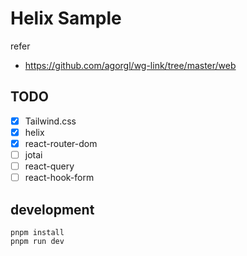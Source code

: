 # Helix Sample

refer

- https://github.com/agorgl/wg-link/tree/master/web

## TODO

- [x] Tailwind.css
- [x] helix
- [x] react-router-dom
- [ ] jotai
- [ ] react-query
- [ ] react-hook-form

## development

```
pnpm install
pnpm run dev
```
